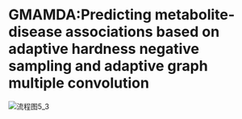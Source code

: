 # GMAMDA:Predicting metabolite-disease associations based on adaptive hardness negative sampling and adaptive graph multiple convolution



![流程图5_3](https://github.com/user-attachments/assets/82004340-d8e1-478c-858b-af77b00ed363)
